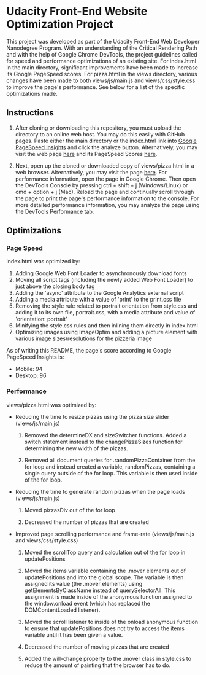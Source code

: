 # Udacity Front-End Website Optimization Project

This project was developed as part of the Udacity Front-End Web Developer Nanodegree Program. With an understanding of the Critical Rendering Path and with the help of Google Chrome DevTools, the project guidelines called for speed and performance optimizations of an existing site. For index.html in the main directory, significant improvements have been made to increase its Google PageSpeed scores. For pizza.html in the views directory, various changes have been made to both views/js/main.js and views/css/style.css to improve the page's performance. See below for a list of the specific optimizations made.

## Instructions

1. After cloning or downloading this repository, you must upload the directory to an online web host. You may do this easily with GitHub pages. Paste either the main directory or the index.html link into [Google PageSpeed Insights](https://developers.google.com/speed/pagespeed/insights) and click the analyze button. Alternatively, you may visit the web page [here](https://abequinonez.github.io/udacity-frontend-optimization) and its PageSpeed Scores [here](https://developers.google.com/speed/pagespeed/insights/?url=https%3A%2F%2Fabequinonez.github.io%2Fudacity-frontend-optimization%2F).

2. Next, open up the cloned or downloaded copy of views/pizza.html in a web browser. Alternatively, you may visit the page [here](https://abequinonez.github.io/udacity-frontend-optimization/views/pizza.html). For performance information, open the page in Google Chrome. Then open the DevTools Console by pressing ctrl + shift + j (Windows/Linux) or cmd + option + j (Mac). Reload the page and continually scroll through the page to print the page's performance information to the console. For more detailed performance information, you may analyze the page using the DevTools Performance tab.

## Optimizations

### Page Speed

index.html was optimized by:

1. Adding Google Web Font Loader to asynchronously download fonts
2. Moving all script tags (including the newly added Web Font Loader) to just above the closing body tag
3. Adding the 'async' attribute to the Google Analytics external script
4. Adding a media attribute with a value of 'print' to the print.css file
5. Removing the style rule related to portrait orientation from style.css and adding it to its own file, portrait.css, with a media attribute and value of 'orientation: portrait'
6. Minifying the style.css rules and then inlining them directly in index.html
7. Optimizing images using ImageOptim and adding a picture element with various image sizes/resolutions for the pizzeria image

As of writing this README, the page's score according to Google PageSpeed Insights is:

* Mobile: 94
* Desktop: 96

### Performance

views/pizza.html was optimized by:

* Reducing the time to resize pizzas using the pizza size slider (views/js/main.js)

  1. Removed the determineDX and sizeSwitcher functions. Added a switch statement instead to the changePizzaSizes function for determining the new width of the pizzas.

  2. Removed all document queries for .randomPizzaContainer from the for loop and instead created a variable, randomPizzas, containing a single query outside of the for loop. This variable is then used inside of the for loop.

* Reducing the time to generate random pizzas when the page loads (views/js/main.js)

  1. Moved pizzasDiv out of the for loop

  2. Decreased the number of pizzas that are created

* Improved page scrolling performance and frame-rate (views/js/main.js and views/css/style.css)

  1. Moved the scrollTop query and calculation out of the for loop in updatePositions

  2. Moved the items variable containing the .mover elements out of updatePositions and into the global scope. The variable is then assigned its value (the .mover elements) using getElementsByClassName instead of querySelectorAll. This assignment is made inside of the anonymous function assigned to the window.onload event (which has replaced the DOMContentLoaded listener).

  3. Moved the scroll listener to inside of the onload anonymous function to ensure that updatePositions does not try to access the items variable until it has been given a value.

  4. Decreased the number of moving pizzas that are created

  5. Added the will-change property to the .mover class in style.css to reduce the amount of painting that the browser has to do.
